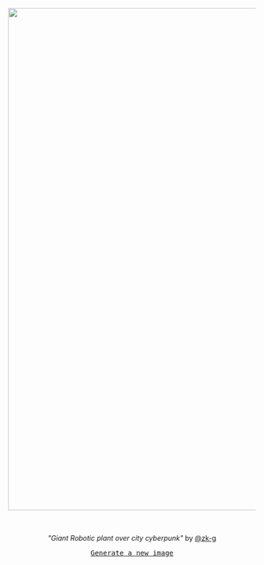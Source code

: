 
<div align="center">
  <a href="https://raw.githubusercontent.com/zk-g/zk-g/main/images/57.png"><img src="https://raw.githubusercontent.com/zk-g/zk-g/main/images/57.png" width="1024px"></a>
  <br>
  <br>
  <br>
  <p class="has-text-grey"><i>"Giant Robotic plant over city cyberpunk"</i> by <a href="https://github.com/zk-g" target="_blank">@zk-g</a></p>
  <p><samp><a href="https://github.com/zk-g/zk-g/issues/new/choose">Generate a new image</a></samp></p>
</div>
